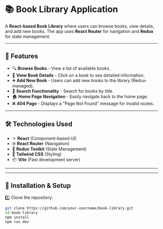 # 📚 Book Library Application

A **React-based Book Library** where users can browse books, view details, and add new books. The app uses **React Router** for navigation and **Redux** for state management.

---

## 🚀 Features

- 🔍 **Browse Books** - View a list of available books.
- 📖 **View Book Details** - Click on a book to see detailed information.
- ➕ **Add New Book** - Users can add new books to the library (Redux-managed).
- 🔎 **Search Functionality** - Search for books by title.
- 🏠 **Home Page Navigation** - Easily navigate back to the home page.
- ❌ **404 Page** - Displays a "Page Not Found" message for invalid routes.

---

## 🛠️ Technologies Used

- ⚛ **React** (Component-based UI)
- 🌐 **React Router** (Navigation)
- 🎯 **Redux Toolkit** (State Management)
- 💅 **Tailwind CSS** (Styling)
- 📦 **Vite** (Fast development server)

---


---

## 🚀 Installation & Setup

1️⃣ Clone the repository:
```sh
git clone https://github.com/your-username/book-library.git
cd book-library
npm install
npm run dev




